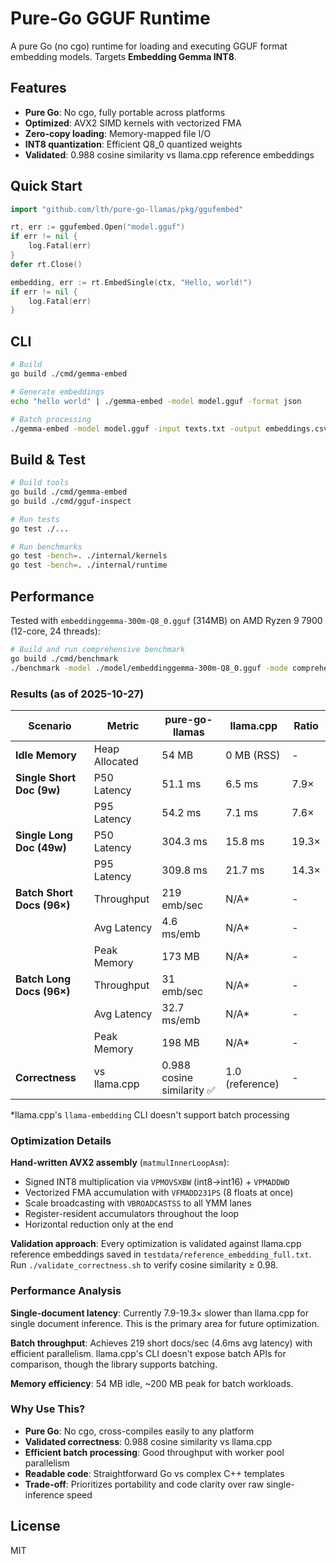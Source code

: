 # Pure-Go GGUF Runtime

A pure Go (no cgo) runtime for loading and executing GGUF format embedding models. Targets **Embedding Gemma INT8**.

## Features

- **Pure Go**: No cgo, fully portable across platforms
- **Optimized**: AVX2 SIMD kernels with vectorized FMA
- **Zero-copy loading**: Memory-mapped file I/O
- **INT8 quantization**: Efficient Q8_0 quantized weights
- **Validated**: 0.988 cosine similarity vs llama.cpp reference embeddings

## Quick Start

```go
import "github.com/lth/pure-go-llamas/pkg/ggufembed"

rt, err := ggufembed.Open("model.gguf")
if err != nil {
    log.Fatal(err)
}
defer rt.Close()

embedding, err := rt.EmbedSingle(ctx, "Hello, world!")
if err != nil {
    log.Fatal(err)
}
```

## CLI

```bash
# Build
go build ./cmd/gemma-embed

# Generate embeddings
echo "hello world" | ./gemma-embed -model model.gguf -format json

# Batch processing
./gemma-embed -model model.gguf -input texts.txt -output embeddings.csv
```

## Build & Test

```bash
# Build tools
go build ./cmd/gemma-embed
go build ./cmd/gguf-inspect

# Run tests
go test ./...

# Run benchmarks
go test -bench=. ./internal/kernels
go test -bench=. ./internal/runtime
```

## Performance

Tested with `embeddinggemma-300m-Q8_0.gguf` (314MB) on AMD Ryzen 9 7900 (12-core, 24 threads):

```bash
# Build and run comprehensive benchmark
go build ./cmd/benchmark
./benchmark -model ./model/embeddinggemma-300m-Q8_0.gguf -mode comprehensive
```

### Results (as of 2025-10-27)

| Scenario | Metric | pure-go-llamas | llama.cpp | Ratio |
|----------|--------|----------------|-----------|-------|
| **Idle Memory** | Heap Allocated | 54 MB | 0 MB (RSS) | - |
| **Single Short Doc (9w)** | P50 Latency | 51.1 ms | 6.5 ms | 7.9× |
| | P95 Latency | 54.2 ms | 7.1 ms | 7.6× |
| **Single Long Doc (49w)** | P50 Latency | 304.3 ms | 15.8 ms | 19.3× |
| | P95 Latency | 309.8 ms | 21.7 ms | 14.3× |
| **Batch Short Docs (96×)** | Throughput | 219 emb/sec | N/A* | - |
| | Avg Latency | 4.6 ms/emb | N/A* | - |
| | Peak Memory | 173 MB | N/A* | - |
| **Batch Long Docs (96×)** | Throughput | 31 emb/sec | N/A* | - |
| | Avg Latency | 32.7 ms/emb | N/A* | - |
| | Peak Memory | 198 MB | N/A* | - |
| **Correctness** | vs llama.cpp | 0.988 cosine similarity ✅ | 1.0 (reference) | - |

*llama.cpp's `llama-embedding` CLI doesn't support batch processing

### Optimization Details

**Hand-written AVX2 assembly** (`matmulInnerLoopAsm`):
- Signed INT8 multiplication via `VPMOVSXBW` (int8→int16) + `VPMADDWD`
- Vectorized FMA accumulation with `VFMADD231PS` (8 floats at once)
- Scale broadcasting with `VBROADCASTSS` to all YMM lanes
- Register-resident accumulators throughout the loop
- Horizontal reduction only at the end

**Validation approach**: Every optimization is validated against llama.cpp reference embeddings saved in `testdata/reference_embedding_full.txt`. Run `./validate_correctness.sh` to verify cosine similarity ≥ 0.98.

### Performance Analysis

**Single-document latency**: Currently 7.9-19.3× slower than llama.cpp for single document inference. This is the primary area for future optimization.

**Batch throughput**: Achieves 219 short docs/sec (4.6ms avg latency) with efficient parallelism. llama.cpp's CLI doesn't expose batch APIs for comparison, though the library supports batching.

**Memory efficiency**: 54 MB idle, ~200 MB peak for batch workloads.

### Why Use This?

- **Pure Go**: No cgo, cross-compiles easily to any platform
- **Validated correctness**: 0.988 cosine similarity vs llama.cpp
- **Efficient batch processing**: Good throughput with worker pool parallelism
- **Readable code**: Straightforward Go vs complex C++ templates
- **Trade-off**: Prioritizes portability and code clarity over raw single-inference speed

## License

MIT
